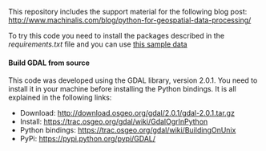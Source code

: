 This repository includes the support material for the following blog post: 
http://www.machinalis.com/blog/python-for-geospatial-data-processing/

To try this code you need to install the packages described in the *requirements.txt* file 
and you can use [this sample data](https://drive.google.com/open?id=0B64odlXwDnHeUVBWNXVocU84SkU)

#### Build GDAL from source

This code was developed using the GDAL library, version 2.0.1. You need to install it in your machine before installing the Python bindings. 
It is all explained in the following links:

* Download: http://download.osgeo.org/gdal/2.0.1/gdal-2.0.1.tar.gz
* Install: https://trac.osgeo.org/gdal/wiki/GdalOgrInPython
* Python bindings: https://trac.osgeo.org/gdal/wiki/BuildingOnUnix
* PyPi: https://pypi.python.org/pypi/GDAL/
